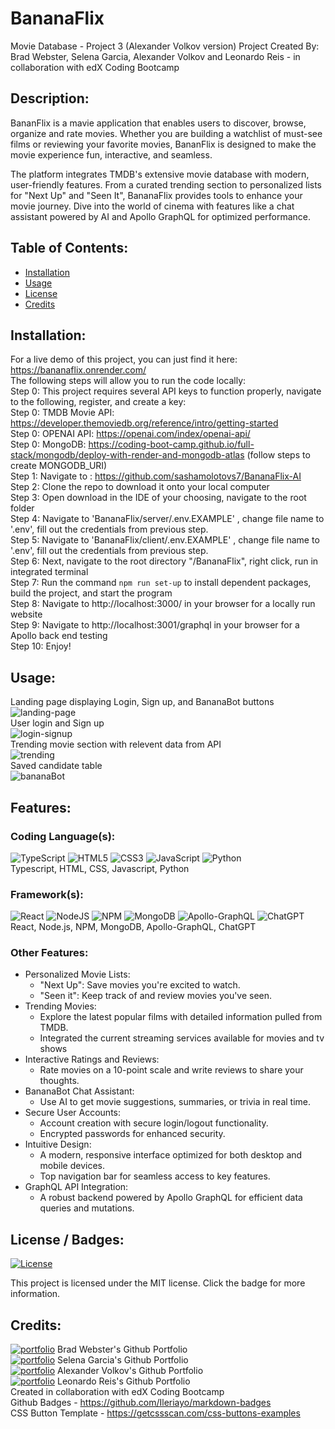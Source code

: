# BananaFlix
Movie Database - Project 3 (Alexander Volkov version)
Project Created By: Brad Webster, Selena Garcia, Alexander Volkov and Leonardo Reis - in collaboration with edX Coding Bootcamp

## Description:
BananFlix is a mavie application that enables users to discover, browse, organize and rate movies.
Whether you are building a watchlist of must-see films or reviewing your favorite movies, BananFlix is designed to make the movie experience fun, interactive, and seamless.

The platform integrates TMDB's extensive movie database with modern, user-friendly features. From a curated trending section to personalized lists for "Next Up" and "Seen It", BananaFlix provides tools to enhance your movie journey. Dive into the world of cinema with features like a chat assistant powered by AI and Apollo GraphQL for optimized performance.

## Table of Contents:
  * [Installation](#installation)
  * [Usage](#usage)
  * [License](#license)
  * [Credits](#credits)
## Installation: 
  For a live demo of this project, you can just find it here:
  https://bananaflix.onrender.com/
  <br/>The following steps will allow you to run the code locally:
  <br/>Step 0: This project requires several API keys to function properly, navigate to the following, register, and create a key:
  <br/>Step 0: TMDB Movie API: https://developer.themoviedb.org/reference/intro/getting-started
  <br/>Step 0: OPENAI API: https://openai.com/index/openai-api/
  <br/>Step 0: MongoDB: https://coding-boot-camp.github.io/full-stack/mongodb/deploy-with-render-and-mongodb-atlas (follow steps to create MONGODB_URI)
  <br/>Step 1: Navigate to : https://github.com/sashamolotovs7/BananaFlix-AI
  <br/>Step 2: Clone the repo to download it onto your local computer
  <br/>Step 3: Open download in the IDE of your choosing, navigate to the root folder
  <br/>Step 4: Navigate to 'BananaFlix/server/.env.EXAMPLE' , change file name to '.env', fill out the credentials from previous step.
  <br/>Step 5: Navigate to 'BananaFlix/client/.env.EXAMPLE' , change file name to '.env', fill out the credentials from previous step.
  <br/>Step 6: Next, navigate to the root directory "/BananaFlix", right click, run in integrated terminal
  <br/>Step 7: Run the command ```npm run set-up``` to install dependent packages, build the project, and start the program
  <br/>Step 8: Navigate to http://localhost:3000/ in your browser for a locally run website
  <br/>Step 9: Navigate to http://localhost:3001/graphql in your browser for a Apollo back end testing
  <br/>Step 10: Enjoy!

## Usage:
  Landing page displaying Login, Sign up, and BananaBot buttons
  <br/>![landing-page](client/src/assets/readme1.jpg)
  <br/> User login and Sign up
  <br/>![login-signup](client/src/assets/readme2.jpg)
  <br/> Trending movie section with relevent data from API
  <br/>![trending](client/src/assets/readme3.jpg)
  <br/> Saved candidate table
  <br/>![bananaBot](client/src/assets/readme4.jpg)

## Features:
### Coding Language(s): 
![TypeScript](https://img.shields.io/badge/typescript-%23007ACC.svg?style=for-the-badge&logo=typescript&logoColor=white) 
![HTML5](https://img.shields.io/badge/html5-%23E34F26.svg?style=for-the-badge&logo=html5&logoColor=white)
![CSS3](https://img.shields.io/badge/css3-%231572B6.svg?style=for-the-badge&logo=css3&logoColor=white)
![JavaScript](https://img.shields.io/badge/javascript-%23323330.svg?style=for-the-badge&logo=javascript&logoColor=%23F7DF1E)
![Python](https://img.shields.io/badge/python-3670A0?style=for-the-badge&logo=python&logoColor=ffdd54)
<br/>Typescript, HTML, CSS, Javascript, Python
### Framework(s):
![React](https://img.shields.io/badge/react-%2320232a.svg?style=for-the-badge&logo=react&logoColor=%2361DAFB) 
![NodeJS](https://img.shields.io/badge/node.js-6DA55F?style=for-the-badge&logo=node.js&logoColor=white)
![NPM](https://img.shields.io/badge/NPM-%23CB3837.svg?style=for-the-badge&logo=npm&logoColor=white)
![MongoDB](https://img.shields.io/badge/MongoDB-%234ea94b.svg?style=for-the-badge&logo=mongodb&logoColor=white)
![Apollo-GraphQL](https://img.shields.io/badge/-ApolloGraphQL-311C87?style=for-the-badge&logo=apollo-graphql)
![ChatGPT](https://img.shields.io/badge/chatGPT-74aa9c?style=for-the-badge&logo=openai&logoColor=white)
<br/>React, Node.js, NPM, MongoDB, Apollo-GraphQL, ChatGPT
### Other Features: 
- Personalized Movie Lists:
    - "Next Up": Save movies you're excited to watch.
    - "Seen it": Keep track of and review movies you've seen.
- Trending Movies: 
    - Explore the latest popular films with detailed information pulled from TMDB.
    - Integrated the current streaming services available for movies and tv shows
- Interactive Ratings and Reviews: 
    - Rate movies on a 10-point scale and write reviews to share your thoughts.
- BananaBot Chat Assistant: 
    - Use AI to get movie suggestions, summaries, or trivia in real time.
- Secure User Accounts:
    - Account creation with secure login/logout functionality.
    - Encrypted passwords for enhanced security.
- Intuitive Design:
    - A modern, responsive interface optimized for both desktop and mobile devices.
    - Top navigation bar for seamless access to key features.
- GraphQL API Integration: 
    - A robust backend powered by Apollo GraphQL for efficient data queries and mutations.

## License / Badges:
[![License](https://img.shields.io/badge/License-MIT-blue.svg)](https://opensource.org/licenses/MIT) 
    
This project is licensed under the MIT license. Click the badge for more information.
## Credits:
[![portfolio](https://img.shields.io/badge/my_portfolio-000?style=for-the-badge&logo=ko-fi&logoColor=white)](https://github.com/bmw-dev0p)
Brad Webster's Github Portfolio
<br/>[![portfolio](https://img.shields.io/badge/my_portfolio-000?style=for-the-badge&logo=ko-fi&logoColor=white)](https://github.com/selmgar)
Selena Garcia's Github Portfolio
<br/>[![portfolio](https://img.shields.io/badge/my_portfolio-000?style=for-the-badge&logo=ko-fi&logoColor=white)](https://github.com/sashamolotovs7)
Alexander Volkov's Github Portfolio
<br/>[![portfolio](https://img.shields.io/badge/my_portfolio-000?style=for-the-badge&logo=ko-fi&logoColor=white)](https://github.com/Reisleo99)
Leonardo Reis's Github Portfolio
<br/>Created in collaboration with edX Coding Bootcamp
<br/>Github Badges - https://github.com/Ileriayo/markdown-badges
<br/>CSS Button Template - https://getcssscan.com/css-buttons-examples
  

